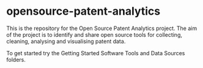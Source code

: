 # opensource-patent-analytics

This is the repository for the Open Source Patent Analytics project. The aim of the project is to identify and share open source tools for collecting, cleaning, analysing and visualising patent data. 

To get started try the Getting Started Software Tools and Data Sources folders.
